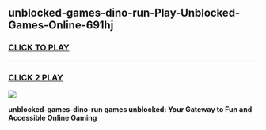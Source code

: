 
## unblocked-games-dino-run-Play-Unblocked-Games-Online-691hj
<h3>
<a href="https://premium76.site?title=unblocked-games-dino-run&ref=25A">CLICK TO PLAY</a></h3>
<hr>

<h3>
<a href="https://premium76.site?title=unblocked-games-dino-run&ref=25A">CLICK 2 PLAY</a>
  
</h3>

<a href="https://premium76.site?title=unblocked-games-dino-run&ref=25A"><img src="https://clearcache.store/games.png"></a>


**unblocked-games-dino-run games unblocked: Your Gateway to Fun and Accessible Online Gaming**
